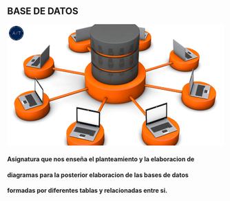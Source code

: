 ## BASE DE DATOS 
![BASE](base.png)

#### Asignatura que nos enseña el planteamiento y la elaboracion de 
#### diagramas para la posterior elaboracion de las bases de datos
#### formadas por diferentes tablas y relacionadas entre si.